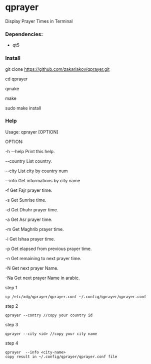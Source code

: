 # qprayer
Display Prayer Times in Terminal

### Dependencies:

- qt5

### Install

git clone https://github.com/zakariakov/qprayer.git

cd qprayer

qmake

make

sudo make install

### Help

Usage: qprayer [OPTION]

OPTION:
    
-h  --help			Print this help.
     
--country			List country.
     
--city	 <country num>		List city by country num
     
--info	<city name>		Get informations by city name
     
-f				Get Fajr prayer time.
     
-s				Get Sunrise time.
     
-d 				Get Dhuhr prayer time.
     
-a				Get Asr prayer time.
     
-m				Get Maghrib prayer time.
     
-i				Get Ishaa prayer time.
     
-p				Get elapsed from previous prayer time.
     
-n				Get remaining to next prayer time.
     
-N				Get next prayer Name.
     
-Na				Get next prayer Name in arabic.
    
step 1

	cp /etc/xdg/qprayer/qprayer.conf ~/.config/qprayer/qprayer.conf
  
step 2

	qprayer --contry //copy your country id
	
step 3

	qprayer --city <id> //copy your city name
	
step 4

	qprayer  --info <city-name>
	copy result in ~/.config/qprayer/qprayer.conf file
	
		
    
